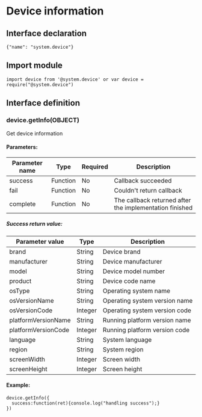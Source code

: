 # Device information

## Interface declaration

```
{"name": "system.device"}
```

## Import module

```
import device from '@system.device' or var device = require("@system.device")
```

## Interface definition

### device.getInfo(OBJECT)

Get device information

#### Parameters:

| Parameter name | Type     | Required | Description                              |
| -------------- | -------- | -------- | ---------------------------------------- |
| success        | Function | No       | Callback succeeded                       |
| fail           | Function | No       | Couldn't return callback                 |
| complete       | Function | No       | The callback returned after the implementation finished |

##### Success return value:

| Parameter value     | Type    | Description                   |
| ------------------- | ------- | ----------------------------- |
| brand               | String  | Device brand                  |
| manufacturer        | String  | Device manufacturer           |
| model               | String  | Device model number           |
| product             | String  | Device code name              |
| osType              | String  | Operating system name         |
| osVersionName       | String  | Operating system version name |
| osVersionCode       | Integer | Operating system version code |
| platformVersionName | String  | Running platform version name |
| platformVersionCode | Integer | Running platform version code |
| language            | String  | System language               |
| region              | String  | System region                 |
| screenWidth         | Integer | Screen width                  |
| screenHeight        | Integer | Screen height                 |

#### Example:

```
device.getInfo({
  success:function(ret){console.log("handling success");}
})
```

<!-- ### device.getId(OBJECT)

Get device ID

#### Parameters:

| Parameter name | Type     | Required | Description                              |
| -------------- | -------- | -------- | ---------------------------------------- |
| type           | Array    | Yes      | Supports device, mac, and user, you can provide multiple ones at the same time, provide at least one |
| success        | Function | No       | Callback succeeded, the parameters are: {"device":"1234567890","mac":"abcdef123456","user":"abcdef123456"} Every result will only return MAC when there is a corresponding type in the type, in Android M and later versions, a fixed value is returned: 02:00:00:00:00:00 |
| fail           | Function | No       | Couldn't return callback                 |
| complete       | Function | No       | The callback returned after the implementation finished |

##### Success return value:

| Parameter name | Type   | Description               |
| -------------- | ------ | ------------------------- |
| device         | String | Device unique identifier  |
| mac            | String | MAC address of the device |
| user           | String | User unique identifier    |

##### Fail return error code `101+`

| Error code | Description                              |
| ---------- | ---------------------------------------- |
| 201        | User denied permission, couldn't get call status permission |

#### Example:

```
device.getId({
  type: ["device", "mac"],
  success:function(data) {
    console.log("handling success: " + data.device);
  },
  fail: function(data, code) {
    console.log("handling fail, code=" + code);
  }
})
``` -->